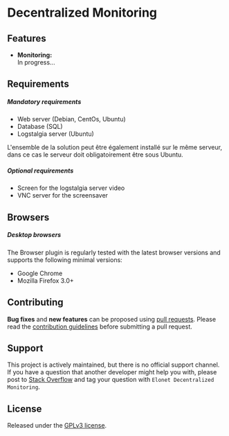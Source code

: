 <h1>Decentralized Monitoring</h1>
<h2>Features</h2>
<ul>
   <li><strong>Monitoring:</strong><br>
      In progress...
   </li>
</ul>
<h2>Requirements</h2>
<h5>Mandatory requirements</h5>
<ul>
   <li>Web server (Debian, CentOs, Ubuntu)</li>
   <li>Database (SQL)</li>
   <li>Logstalgia server (Ubuntu)</li>
</ul>
<p>L'ensemble de la solution peut être également installé sur le même serveur, dans ce cas le serveur doit obligatoirement être sous Ubuntu.</p>
<h5>Optional requirements</h5>
<ul>
   <li>Screen for the logstalgia server video</li>
   <li>VNC server for the screensaver</li>
</ul>

<h2>Browsers</h2>
<h5>Desktop browsers</h5>
<p>The Browser plugin is regularly tested with the latest browser versions and supports the following minimal versions:</p>
<ul>
   <li>Google Chrome</li>
   <li>Mozilla Firefox 3.0+</li>
</ul>

<h2>Contributing</h2>
<p><strong>Bug fixes</strong> and <strong>new features</strong> can be proposed using <a href="https://github.com/Elonet/Decentralized-Monitoring/pulls">pull requests</a>.
   Please read the <a href="https://github.com/Elonet/Decentralized-Monitoring/CONTRIBUTING.md">contribution guidelines</a> before submitting a pull request.
</p>
<h2>Support</h2>
<p>This project is actively maintained, but there is no official support channel.<br>
   If you have a question that another developer might help you with, please post to <a href="http://stackoverflow.com/questions/tagged/Elonet+Decentralized+Monitoring">Stack Overflow</a> and tag your question with <code>Elonet Decentralized Monitoring</code>.
</p>
<h2>License</h2>
<p>Released under the <a href="http://www.gnu.org/licenses/gpl-3.0.en.html">GPLv3 license</a>.</p>
